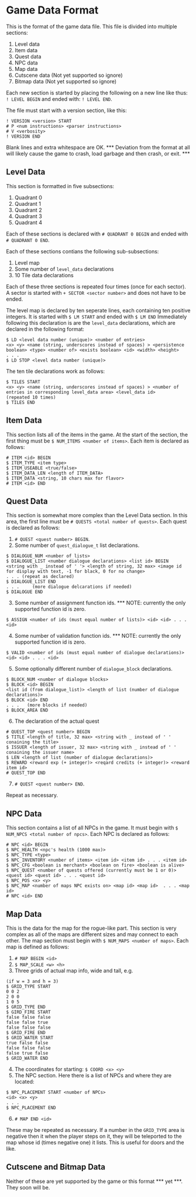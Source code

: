 # Game Data Format
This is the format of the game data file. This file is divided into multiple sections:
1. Level data
2. Item data
3. Quest data
4. NPC data
5. Map data
6. Cutscene data (Not yet supported so ignore)
7. Bitmap data (Not yet supported so ignore)

Each new section is started by placing the following on a new line like thus: `! LEVEL BEGIN` and ended with: `! LEVEL END`.

The file must start with a version section, like this:
``` 
! VERSION <version> START
# P <num instructions> <parser instructions>
# V <verbosity>
! VERSION END
```

Blank lines and extra whitespace are OK. *** Deviation from the format at all will likely cause the game to crash, load garbage and then crash, or exit. ***

## Level Data
This section is formatted in five subsections:
1. Quadrant 0 
2. Quadrant 1
3. Quadrant 2
4. Quadrant 3
5. Quadrant 4

Each of these sections is declared with `# QUADRANT 0 BEGIN` and ended with `# QUADRANT 0 END`.

Each of these sections contians the following sub-subsections:
1. Level map
2. Some number of `level_data` declarations
3. 10 Tile data declarations

Each of these three sections is repeated four times (once for each sector). A sector is started with `+ SECTOR <sector number>` and does not have to be ended.

The level map is declared by ten seperate lines, each containing ten positive integers. It is started with `$ LM START` and ended with `$ LM END` Immediately following this declaration is are the `level_data` declarations, which are declared in the following format:
```
$ LD <level data number (unique)> <number of entries> 
<x> <y> <name (string, underscores instead of spaces) > <persistence boolean> <type> <number of> <exists boolean> <id> <width> <height> 
. . . 
$ LD STOP <level data number (unique)>
```
The ten tile declarations work as follows:
```
$ TILES START
<x> <y> <name (string, underscores instead of spaces) > <number of entries in corresponding level_data area> <level_data id>
(repeated 10 times)
$ TILES END
```

## Item Data
This section lists all of the items in the game. 
At the start of the section, the first thing must be `$ NUM_ITEMS <number of items>`.
Each item is declared as follows:
```
# ITEM <id> BEGIN
$ ITEM_TYPE <item type>
$ ITEM_USEABLE <true/false>
$ ITEM_DATA_LEN <length of ITEM_DATA>
$ ITEM_DATA <string, 10 chars max for flavor>
# ITEM <id> END
```

## Quest Data
This section is somewhat more complex than the Level Data section. In this area, the first line must be `# QUESTS <total number of quests>`. 
Each quest is declared as follows:
1. `# QUEST <quest number> BEGIN`.
2. Some number of `quest_dialogue_t` list declarations.
  ```
  $ DIALOGUE_NUM <number of lists>
  $ DIALOGUE_LIST <number dialogue declarations> <list id> BEGIN
  <string with _ instead of ' '> <length of string, 32 max> <image id for display with text, -1 for black, 0 for no change>
  . . . (repeat as declared)
  $ DIALOGUE_LIST END
  . . .     (more dialogue delcarations if needed)
  $ DIALOGUE END
  ```
3. Some number of assignment function ids.
  *** NOTE: currently the only supported function id is zero.
  ```
  $ ASSIGN <number of ids (must equal number of lists)> <id> <id> . . . <id>
  ```
4. Some number of validation function ids.
  *** NOTE: currently the only supported function id is zero.
  ```
  $ VALID <number of ids (must equal number of dialogue declarations)> <id> <id> . . . <id>
  ```
5. Some optionally different number of `dialogue_block` declarations.
  ```
  $ BLOCK_NUM <number of dialogue blocks>
  $ BLOCK <id> BEGIN
  <list id (from dialogue_list)> <length of list (number of dialogue declarations)>
  $ BLOCK <id> END
  . . .   (more blocks if needed)
  $ BLOCK_AREA END
  ```
6. The declaration of the actual quest
  ```
  # QUEST_TOP <quest number> BEGIN
  $ TITLE <length of title, 32 max> <string with _ instead of ' ' conaining the title>  
  $ ISSUER <length of issuer, 32 max> <string with _ instead of ' ' conaining the issuer name>
  $ LEN <length of list (number of dialogue declarations)>
  $ REWARD <reward exp (+ integer)> <reqard credits (+ integer)> <reward item id>
  # QUEST_TOP END
  ```
7. `# QUEST <quest number> END`. 

Repeat as necessary. 

## NPC Data
This section contains a list of all NPCs in the game. It must begin with `$ NUM_NPCS <total number of npcs>`.
Each NPC is declared as follows:
```
# NPC <id> BEGIN
$ NPC_HEALTH <npc's health (1000 max)>
$ NPC_TYPE <type>
$ NPC_INVENTORY <number of items> <item id> <item id> . . . <item id>
$ NPC_CFG <boolean is merchant> <boolean on fire> <boolean is alive>
$ NPC_QUEST <number of quests offered (currently must be 1 or 0)> <quest id> <quest id> . . . <quest id>
$ NPC_POS <x> <y>
$ NPC_MAP <number of maps NPC exists on> <map id> <map id>  . . . <map id>
# NPC <id> END
```

## Map Data
This is the data for the map for the rogue-like part. This section is very complex as all of the maps are different sizes and may connect to each other.
The map section must begin with `$ NUM_MAPS <number of maps>`. 
Each map is defined as follows:
1. `# MAP BEGIN <id>`
2. `$ MAP_SCALE <w> <h>`
3. Three grids of actual map info, <w> wide and <h> tall, e.g.
  ```
  (if w = 3 and h = 3)
  $ GRID_TYPE START
  0 0 2
  2 0 0
  1 0 5
  $ GRID_TYPE END
  $ GIRD_FIRE START
  false false false
  false false true
  false false false
  $ GRID_FIRE END
  $ GRID_WATER START
  true false false
  false false false
  false true false
  $ GRID_WATER END
  ```
4. The coordinates for starting: `$ COORD <x> <y>`
5. The NPC section. Here there is a list of NPCs and where they are located:
  ```
  $ NPC_PLACEMENT START <number of NPCs>
  <id> <x> <y>
  . . .
  $ NPC_PLACEMENT END
  ```
6. `# MAP END <id>`

These may be repeated as necessary. If a number in the `GRID_TYPE` area is negative then it when the player steps on it, they will be teleported to the map whose id (times negative one) it lists. This is useful for doors and the like.

## Cutscene and Bitmap Data
Neither of these are yet supported by the game or this format *** yet ***. They soon will be. 

